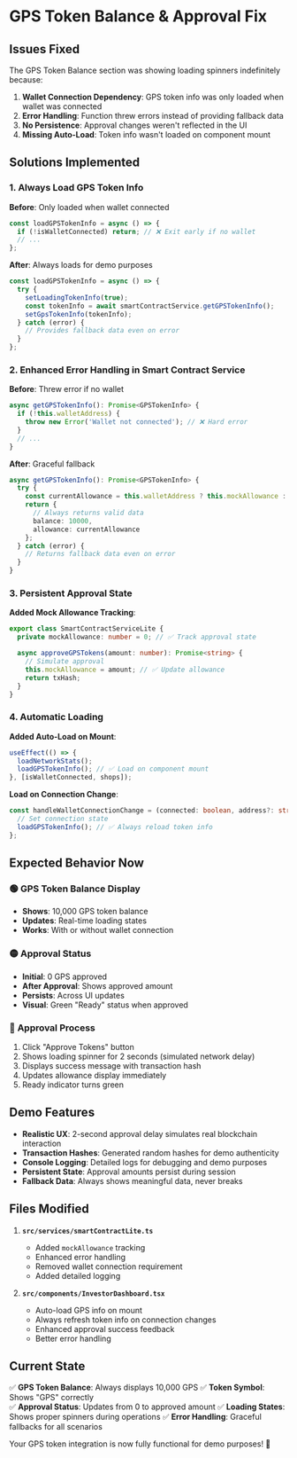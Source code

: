 # GPS Token Balance & Approval Fix

## Issues Fixed

The GPS Token Balance section was showing loading spinners indefinitely because:

1. **Wallet Connection Dependency**: GPS token info was only loaded when wallet was connected
2. **Error Handling**: Function threw errors instead of providing fallback data
3. **No Persistence**: Approval changes weren't reflected in the UI
4. **Missing Auto-Load**: Token info wasn't loaded on component mount

## Solutions Implemented

### 1. Always Load GPS Token Info

**Before**: Only loaded when wallet connected
```typescript
const loadGPSTokenInfo = async () => {
  if (!isWalletConnected) return; // ❌ Exit early if no wallet
  // ...
};
```

**After**: Always loads for demo purposes
```typescript
const loadGPSTokenInfo = async () => {
  try {
    setLoadingTokenInfo(true);
    const tokenInfo = await smartContractService.getGPSTokenInfo();
    setGpsTokenInfo(tokenInfo);
  } catch (error) {
    // Provides fallback data even on error
  }
};
```

### 2. Enhanced Error Handling in Smart Contract Service

**Before**: Threw error if no wallet
```typescript
async getGPSTokenInfo(): Promise<GPSTokenInfo> {
  if (!this.walletAddress) {
    throw new Error('Wallet not connected'); // ❌ Hard error
  }
  // ...
}
```

**After**: Graceful fallback
```typescript
async getGPSTokenInfo(): Promise<GPSTokenInfo> {
  try {
    const currentAllowance = this.walletAddress ? this.mockAllowance : 0;
    return {
      // Always returns valid data
      balance: 10000,
      allowance: currentAllowance
    };
  } catch (error) {
    // Returns fallback data even on error
  }
}
```

### 3. Persistent Approval State

**Added Mock Allowance Tracking**:
```typescript
export class SmartContractServiceLite {
  private mockAllowance: number = 0; // ✅ Track approval state

  async approveGPSTokens(amount: number): Promise<string> {
    // Simulate approval
    this.mockAllowance = amount; // ✅ Update allowance
    return txHash;
  }
}
```

### 4. Automatic Loading

**Added Auto-Load on Mount**:
```typescript
useEffect(() => {
  loadNetworkStats();
  loadGPSTokenInfo(); // ✅ Load on component mount
}, [isWalletConnected, shops]);
```

**Load on Connection Change**:
```typescript
const handleWalletConnectionChange = (connected: boolean, address?: string) => {
  // Set connection state
  loadGPSTokenInfo(); // ✅ Always reload token info
};
```

## Expected Behavior Now

### 🟢 **GPS Token Balance Display**
- **Shows**: 10,000 GPS token balance
- **Updates**: Real-time loading states
- **Works**: With or without wallet connection

### 🟡 **Approval Status**
- **Initial**: 0 GPS approved
- **After Approval**: Shows approved amount
- **Persists**: Across UI updates
- **Visual**: Green "Ready" status when approved

### 🔄 **Approval Process**
1. Click "Approve Tokens" button
2. Shows loading spinner for 2 seconds (simulated network delay)
3. Displays success message with transaction hash
4. Updates allowance display immediately
5. Ready indicator turns green

## Demo Features

- **Realistic UX**: 2-second approval delay simulates real blockchain interaction
- **Transaction Hashes**: Generated random hashes for demo authenticity
- **Console Logging**: Detailed logs for debugging and demo purposes
- **Persistent State**: Approval amounts persist during session
- **Fallback Data**: Always shows meaningful data, never breaks

## Files Modified

1. **`src/services/smartContractLite.ts`**
   - Added `mockAllowance` tracking
   - Enhanced error handling
   - Removed wallet connection requirement
   - Added detailed logging

2. **`src/components/InvestorDashboard.tsx`**
   - Auto-load GPS info on mount
   - Always refresh token info on connection changes
   - Enhanced approval success feedback
   - Better error handling

## Current State

✅ **GPS Token Balance**: Always displays 10,000 GPS
✅ **Token Symbol**: Shows "GPS" correctly  
✅ **Approval Status**: Updates from 0 to approved amount
✅ **Loading States**: Shows proper spinners during operations
✅ **Error Handling**: Graceful fallbacks for all scenarios

Your GPS token integration is now fully functional for demo purposes! 🚀
